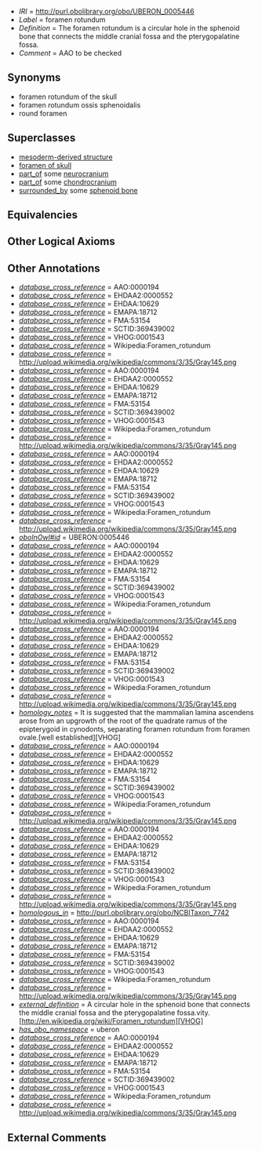  * *IRI* = http://purl.obolibrary.org/obo/UBERON_0005446
 * *Label* = foramen rotundum
 * *Definition* = The foramen rotundum is a circular hole in the sphenoid bone that connects the middle cranial fossa and the pterygopalatine fossa.
 * *Comment* = AAO to be checked

## Synonyms

 * foramen rotundum of the skull
 * foramen rotundum ossis sphenoidalis
 * round foramen

## Superclasses

 * [mesoderm-derived structure](../../UBERON/20/UBERON_0004120.md)
 * [foramen of skull](../../UBERON/85/UBERON_0013685.md)
 * [part_of](../../BFO/50/BFO_0000050.md) some [neurocranium](../../UBERON/03/UBERON_0001703.md)
 * [part_of](../../BFO/50/BFO_0000050.md) some [chondrocranium](../../UBERON/41/UBERON_0002241.md)
 * [surrounded_by](../../RO/19/RO_0002219.md) some [sphenoid bone](../../UBERON/77/UBERON_0001677.md)

## Equivalencies


## Other Logical Axioms


## Other Annotations

 * *[database_cross_reference](../../ef/oboInOwl#hasDbXref.md)* = AAO:0000194
 * *[database_cross_reference](../../ef/oboInOwl#hasDbXref.md)* = EHDAA2:0000552
 * *[database_cross_reference](../../ef/oboInOwl#hasDbXref.md)* = EHDAA:10629
 * *[database_cross_reference](../../ef/oboInOwl#hasDbXref.md)* = EMAPA:18712
 * *[database_cross_reference](../../ef/oboInOwl#hasDbXref.md)* = FMA:53154
 * *[database_cross_reference](../../ef/oboInOwl#hasDbXref.md)* = SCTID:369439002
 * *[database_cross_reference](../../ef/oboInOwl#hasDbXref.md)* = VHOG:0001543
 * *[database_cross_reference](../../ef/oboInOwl#hasDbXref.md)* = Wikipedia:Foramen_rotundum
 * *[database_cross_reference](../../ef/oboInOwl#hasDbXref.md)* = http://upload.wikimedia.org/wikipedia/commons/3/35/Gray145.png
 * *[database_cross_reference](../../ef/oboInOwl#hasDbXref.md)* = AAO:0000194
 * *[database_cross_reference](../../ef/oboInOwl#hasDbXref.md)* = EHDAA2:0000552
 * *[database_cross_reference](../../ef/oboInOwl#hasDbXref.md)* = EHDAA:10629
 * *[database_cross_reference](../../ef/oboInOwl#hasDbXref.md)* = EMAPA:18712
 * *[database_cross_reference](../../ef/oboInOwl#hasDbXref.md)* = FMA:53154
 * *[database_cross_reference](../../ef/oboInOwl#hasDbXref.md)* = SCTID:369439002
 * *[database_cross_reference](../../ef/oboInOwl#hasDbXref.md)* = VHOG:0001543
 * *[database_cross_reference](../../ef/oboInOwl#hasDbXref.md)* = Wikipedia:Foramen_rotundum
 * *[database_cross_reference](../../ef/oboInOwl#hasDbXref.md)* = http://upload.wikimedia.org/wikipedia/commons/3/35/Gray145.png
 * *[database_cross_reference](../../ef/oboInOwl#hasDbXref.md)* = AAO:0000194
 * *[database_cross_reference](../../ef/oboInOwl#hasDbXref.md)* = EHDAA2:0000552
 * *[database_cross_reference](../../ef/oboInOwl#hasDbXref.md)* = EHDAA:10629
 * *[database_cross_reference](../../ef/oboInOwl#hasDbXref.md)* = EMAPA:18712
 * *[database_cross_reference](../../ef/oboInOwl#hasDbXref.md)* = FMA:53154
 * *[database_cross_reference](../../ef/oboInOwl#hasDbXref.md)* = SCTID:369439002
 * *[database_cross_reference](../../ef/oboInOwl#hasDbXref.md)* = VHOG:0001543
 * *[database_cross_reference](../../ef/oboInOwl#hasDbXref.md)* = Wikipedia:Foramen_rotundum
 * *[database_cross_reference](../../ef/oboInOwl#hasDbXref.md)* = http://upload.wikimedia.org/wikipedia/commons/3/35/Gray145.png
 * *[oboInOwl#id](../../id/oboInOwl#id.md)* = UBERON:0005446
 * *[database_cross_reference](../../ef/oboInOwl#hasDbXref.md)* = AAO:0000194
 * *[database_cross_reference](../../ef/oboInOwl#hasDbXref.md)* = EHDAA2:0000552
 * *[database_cross_reference](../../ef/oboInOwl#hasDbXref.md)* = EHDAA:10629
 * *[database_cross_reference](../../ef/oboInOwl#hasDbXref.md)* = EMAPA:18712
 * *[database_cross_reference](../../ef/oboInOwl#hasDbXref.md)* = FMA:53154
 * *[database_cross_reference](../../ef/oboInOwl#hasDbXref.md)* = SCTID:369439002
 * *[database_cross_reference](../../ef/oboInOwl#hasDbXref.md)* = VHOG:0001543
 * *[database_cross_reference](../../ef/oboInOwl#hasDbXref.md)* = Wikipedia:Foramen_rotundum
 * *[database_cross_reference](../../ef/oboInOwl#hasDbXref.md)* = http://upload.wikimedia.org/wikipedia/commons/3/35/Gray145.png
 * *[database_cross_reference](../../ef/oboInOwl#hasDbXref.md)* = AAO:0000194
 * *[database_cross_reference](../../ef/oboInOwl#hasDbXref.md)* = EHDAA2:0000552
 * *[database_cross_reference](../../ef/oboInOwl#hasDbXref.md)* = EHDAA:10629
 * *[database_cross_reference](../../ef/oboInOwl#hasDbXref.md)* = EMAPA:18712
 * *[database_cross_reference](../../ef/oboInOwl#hasDbXref.md)* = FMA:53154
 * *[database_cross_reference](../../ef/oboInOwl#hasDbXref.md)* = SCTID:369439002
 * *[database_cross_reference](../../ef/oboInOwl#hasDbXref.md)* = VHOG:0001543
 * *[database_cross_reference](../../ef/oboInOwl#hasDbXref.md)* = Wikipedia:Foramen_rotundum
 * *[database_cross_reference](../../ef/oboInOwl#hasDbXref.md)* = http://upload.wikimedia.org/wikipedia/commons/3/35/Gray145.png
 * *[homology_notes](../../UBPROP/03/UBPROP_0000003.md)* = It is suggested that the mammalian lamina ascendens arose from an upgrowth of the root of the quadrate ramus of the epipterygoid in cynodonts, separating foramen rotundum from foramen ovale.[well established][VHOG]
 * *[database_cross_reference](../../ef/oboInOwl#hasDbXref.md)* = AAO:0000194
 * *[database_cross_reference](../../ef/oboInOwl#hasDbXref.md)* = EHDAA2:0000552
 * *[database_cross_reference](../../ef/oboInOwl#hasDbXref.md)* = EHDAA:10629
 * *[database_cross_reference](../../ef/oboInOwl#hasDbXref.md)* = EMAPA:18712
 * *[database_cross_reference](../../ef/oboInOwl#hasDbXref.md)* = FMA:53154
 * *[database_cross_reference](../../ef/oboInOwl#hasDbXref.md)* = SCTID:369439002
 * *[database_cross_reference](../../ef/oboInOwl#hasDbXref.md)* = VHOG:0001543
 * *[database_cross_reference](../../ef/oboInOwl#hasDbXref.md)* = Wikipedia:Foramen_rotundum
 * *[database_cross_reference](../../ef/oboInOwl#hasDbXref.md)* = http://upload.wikimedia.org/wikipedia/commons/3/35/Gray145.png
 * *[database_cross_reference](../../ef/oboInOwl#hasDbXref.md)* = AAO:0000194
 * *[database_cross_reference](../../ef/oboInOwl#hasDbXref.md)* = EHDAA2:0000552
 * *[database_cross_reference](../../ef/oboInOwl#hasDbXref.md)* = EHDAA:10629
 * *[database_cross_reference](../../ef/oboInOwl#hasDbXref.md)* = EMAPA:18712
 * *[database_cross_reference](../../ef/oboInOwl#hasDbXref.md)* = FMA:53154
 * *[database_cross_reference](../../ef/oboInOwl#hasDbXref.md)* = SCTID:369439002
 * *[database_cross_reference](../../ef/oboInOwl#hasDbXref.md)* = VHOG:0001543
 * *[database_cross_reference](../../ef/oboInOwl#hasDbXref.md)* = Wikipedia:Foramen_rotundum
 * *[database_cross_reference](../../ef/oboInOwl#hasDbXref.md)* = http://upload.wikimedia.org/wikipedia/commons/3/35/Gray145.png
 * *[homologous_in](../../core#homologous/in/core#homologous_in.md)* = http://purl.obolibrary.org/obo/NCBITaxon_7742
 * *[database_cross_reference](../../ef/oboInOwl#hasDbXref.md)* = AAO:0000194
 * *[database_cross_reference](../../ef/oboInOwl#hasDbXref.md)* = EHDAA2:0000552
 * *[database_cross_reference](../../ef/oboInOwl#hasDbXref.md)* = EHDAA:10629
 * *[database_cross_reference](../../ef/oboInOwl#hasDbXref.md)* = EMAPA:18712
 * *[database_cross_reference](../../ef/oboInOwl#hasDbXref.md)* = FMA:53154
 * *[database_cross_reference](../../ef/oboInOwl#hasDbXref.md)* = SCTID:369439002
 * *[database_cross_reference](../../ef/oboInOwl#hasDbXref.md)* = VHOG:0001543
 * *[database_cross_reference](../../ef/oboInOwl#hasDbXref.md)* = Wikipedia:Foramen_rotundum
 * *[database_cross_reference](../../ef/oboInOwl#hasDbXref.md)* = http://upload.wikimedia.org/wikipedia/commons/3/35/Gray145.png
 * *[external_definition](../../UBPROP/01/UBPROP_0000001.md)* = A circular hole in the sphenoid bone that connects the middle cranial fossa and the pterygopalatine fossa.vity. [http://en.wikipedia.org/wiki/Foramen_rotundum][VHOG]
 * *[has_obo_namespace](../../ce/oboInOwl#hasOBONamespace.md)* = uberon
 * *[database_cross_reference](../../ef/oboInOwl#hasDbXref.md)* = AAO:0000194
 * *[database_cross_reference](../../ef/oboInOwl#hasDbXref.md)* = EHDAA2:0000552
 * *[database_cross_reference](../../ef/oboInOwl#hasDbXref.md)* = EHDAA:10629
 * *[database_cross_reference](../../ef/oboInOwl#hasDbXref.md)* = EMAPA:18712
 * *[database_cross_reference](../../ef/oboInOwl#hasDbXref.md)* = FMA:53154
 * *[database_cross_reference](../../ef/oboInOwl#hasDbXref.md)* = SCTID:369439002
 * *[database_cross_reference](../../ef/oboInOwl#hasDbXref.md)* = VHOG:0001543
 * *[database_cross_reference](../../ef/oboInOwl#hasDbXref.md)* = Wikipedia:Foramen_rotundum
 * *[database_cross_reference](../../ef/oboInOwl#hasDbXref.md)* = http://upload.wikimedia.org/wikipedia/commons/3/35/Gray145.png

## External Comments

